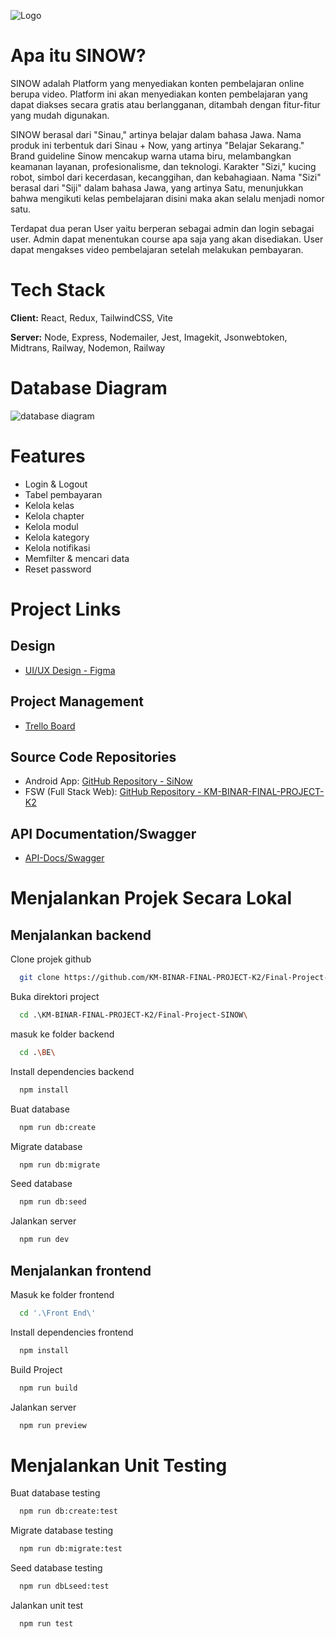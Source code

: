 
![Logo](https://ik.imagekit.io/96gmelvyq/sinow_logo_fsw.svg?updatedAt=1704019334801)


Apa itu SINOW?
==============

SINOW adalah Platform yang menyediakan konten
pembelajaran online berupa video. Platform ini akan
menyediakan konten pembelajaran yang dapat diakses
secara gratis atau berlangganan, ditambah dengan fitur-fitur yang mudah digunakan.

SINOW berasal dari "Sinau," artinya belajar dalam bahasa Jawa. Nama produk ini terbentuk dari Sinau + Now, yang artinya "Belajar Sekarang." Brand guideline Sinow mencakup warna utama biru, melambangkan keamanan layanan, profesionalisme, dan teknologi. Karakter "Sizi," kucing robot, simbol dari kecerdasan, kecanggihan, dan kebahagiaan. Nama "Sizi" berasal dari "Siji" dalam bahasa Jawa, yang artinya Satu, menunjukkan bahwa mengikuti kelas pembelajaran disini maka akan selalu menjadi nomor satu.

Terdapat dua peran User yaitu berperan sebagai admin dan login sebagai user. Admin dapat menentukan
course apa saja yang akan disediakan. User dapat
mengakses video pembelajaran setelah melakukan
pembayaran.

Tech Stack
==========

**Client:** React, Redux, TailwindCSS, Vite

**Server:** Node, Express, Nodemailer, Jest, Imagekit, Jsonwebtoken, Midtrans, Railway, Nodemon, Railway 


Database Diagram
================

![database diagram](https://ik.imagekit.io/96gmelvyq/binar%20-%20final%20project_aqoXF3ksk.svg?updatedAt=1704016354815)

Features
========

- Login & Logout
- Tabel pembayaran
- Kelola kelas
- Kelola chapter
- Kelola modul
- Kelola kategory
- Kelola notifikasi
- Memfilter & mencari data
- Reset password

Project Links
=============

Design
------

*   [UI/UX Design - Figma](https://www.figma.com/file/30q0s9eenpfof4eoLlxLJI/SINOW?type=design&node-id=0%3A1&mode=design&t=ywr7k0gJFZfqPhc6-1)

Project Management
------------------

*   [Trello Board](https://trello.com/b/dm7s6SKM/final-project-c7)

Source Code Repositories
------------------------

*   Android App: [GitHub Repository - SiNow](https://github.com/Budiart18/SiNow)
*   FSW (Full Stack Web): [GitHub Repository - KM-BINAR-FINAL-PROJECT-K2](https://github.com/KM-BINAR-FINAL-PROJECT-K2)

API Documentation/Swagger
-------------------------
*   [API-Docs/Swagger](https://sinow-production.up.railway.app/api-docs)

Menjalankan Projek Secara Lokal
====================================

Menjalankan backend
-------------------

Clone projek github

```bash
  git clone https://github.com/KM-BINAR-FINAL-PROJECT-K2/Final-Project-SINOW.git
```

Buka direktori project

```bash
  cd .\KM-BINAR-FINAL-PROJECT-K2/Final-Project-SINOW\
```

masuk ke folder backend
```bash
  cd .\BE\
```

Install dependencies backend

```bash
  npm install
```

Buat database

```bash
  npm run db:create
```

Migrate database

```bash
  npm run db:migrate
```

Seed database

```bash
  npm run db:seed
```

Jalankan server

```bash
  npm run dev
```

Menjalankan frontend
--------------------

Masuk ke folder frontend

```bash
  cd '.\Front End\'
```

Install dependencies frontend

```bash
  npm install
```

Build Project
```bash
  npm run build
```

Jalankan server

```bash
  npm run preview
```

Menjalankan Unit  Testing
=========================

Buat database testing

```bash
  npm run db:create:test
```

Migrate database testing
```bash
  npm run db:migrate:test
```

Seed database testing
```bash
  npm run dbLseed:test
```

Jalankan unit test
```bash
  npm run test
```


